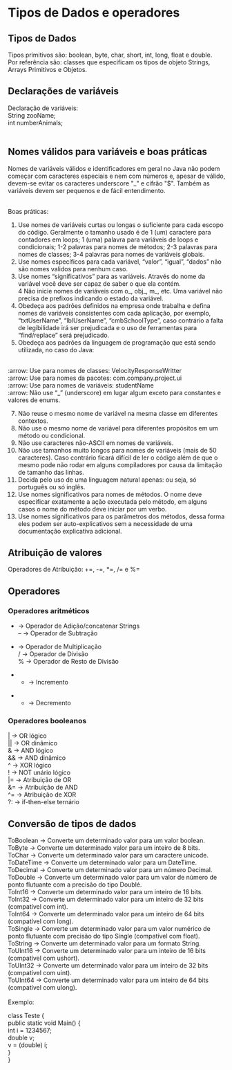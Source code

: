# Tipos de Dados e operadores
## Tipos de Dados
Tipos primitivos são: boolean, byte, char, short, int, long, float e double.<br>
Por referência são: classes que especificam os tipos de objeto Strings, Arrays Primitivos e Objetos.

## Declarações de variáveis
Declaração de variáveis:<br>
String zooName;<br>
int numberAnimals;<br><br>


##  Nomes válidos para variáveis e boas práticas
Nomes de variáveis válidos e identificadores em geral no Java não podem começar com caracteres especiais e nem com números e, apesar de válido, devem-se evitar os caracteres underscore "_" e cifrão "$".
Também as variáveis devem ser pequenos e de fácil entendimento.<br><br>

Boas práticas:<br>
1. Use nomes de variáveis curtas ou longas o suficiente para cada escopo do código. Geralmente o tamanho usado é de 1 (um) caractere para contadores em loops; 1 (uma) palavra para variáveis de loops e condicionais; 1-2 palavras para nomes de métodos; 2-3 palavras para nomes de classes; 3-4 palavras para nomes de variáveis globais.<br>
2. Use nomes específicos para cada variável, “valor”, “igual”, “dados” não são nomes validos para nenhum caso.<br>
3. Use nomes “significativos” para as variáveis. Através do nome da variável você deve ser capaz de saber o que ela contém.<br>
4 Não inicie nomes de variáveis com o_, obj_, m_, etc. Uma variável não precisa de prefixos indicando o estado da variável.<br>
5. Obedeça aos padrões definidos na empresa onde trabalha e defina nomes de variáveis consistentes com cada aplicação, por exemplo, “txtUserName”, “lblUserName”, “cmbSchoolType”, caso contrário a falta de legibilidade irá ser prejudicada e o uso de ferramentas para “find/replace” será prejudicado.<br>
6. Obedeça aos padrões da linguagem de programação que está sendo utilizada, no caso do Java:<br><br>

:arrow: Use para nomes de classes: VelocityResponseWritter<br>
:arrow: Use para nomes da pacotes: com.company.project.ui<br>
:arrow: Use para nomes de variáveis: studentName<br>
:arrow: Não use “_” (underscore) em lugar algum exceto para constantes e valores de enums.<br>

7. Não reuse o mesmo nome de variável na mesma classe em diferentes contextos.<br>
8. Não use o mesmo nome de variável para diferentes propósitos em um método ou condicional.<br>
9. Não use caracteres não-ASCII em nomes de variáveis.<br>
10. Não use tamanhos muito longos para nomes de variáveis (mais de 50 caracteres). Caso contrário ficará difícil de ler o código além de que o mesmo pode não rodar em alguns compiladores por causa da limitação de tamanho das linhas.<br>
11. Decida pelo uso de uma linguagem natural apenas: ou seja, só português ou só inglês.<br>
12. Use nomes significativos para nomes de métodos. O nome deve especificar exatamente a ação executada pelo método, em alguns casos o nome do método deve iniciar por um verbo.<br>
13. Use nomes significativos para os parâmetros dos métodos, dessa forma eles podem ser auto-explicativos sem a necessidade de uma documentação explicativa adicional.<br>

## Atribuição de valores
Operadores de Atribuição: +=, -=, *=, /= e %=<br>

## Operadores
### Operadores aritméticos
+ ->	Operador de Adição/concatenar Strings<br>
– ->	Operador de Subtração<br>
* ->	Operador de Multiplicação<br>
/ ->	Operador de Divisão<br>
% ->	Operador de Resto de Divisão<br>
+ + -> Incremento<br>
- - -> Decremento<br>

### Operadores booleanos
| ->	OR lógico<br>
|| ->	OR dinâmico<br>
& -> AND lógico<br>
&& -> AND dinâmico<br>
^ -> XOR lógico<br>
! -> NOT unário lógico<br>
|= -> Atribuição de OR<br>
&= -> Atribuição de AND<br>
^= -> Atribuição de XOR<br>
?: -> if-then-else ternário<br>

## Conversão de tipos de dados
ToBoolean -> Converte um determinado valor para um valor boolean.<br>
ToByte -> Converte um determinado valor para um inteiro de 8 bits.<br>
ToChar -> Converte um determinado valor para um caractere unicode.<br>
ToDateTime -> Converte um determinado valor para um DateTime.<br>
ToDecimal -> Converte um determinado valor para um número Decimal.<br>
ToDouble -> Converte um determinado valor para um valor de número de ponto flutuante com a precisão do tipo Doublé.<br>
ToInt16 -> Converte um determinado valor para um inteiro de 16 bits.<br>
ToInt32 -> Converte um determinado valor para um inteiro de 32 bits (compatível com int).<br>
ToInt64 -> Converte um determinado valor para um inteiro de 64 bits (compatível com long).<br>
ToSingle -> Converte um determinado valor para um valor numérico de ponto flutuante com precisão do tipo Single (compatível com float).<br>
ToString -> Converte um determinado valor para um formato String.<br>
ToUInt16 -> Converte um determinado valor para um inteiro de 16 bits (compatível com ushort).<br>
ToUInt32 -> Converte um determinado valor para um inteiro de 32 bits (compatível com uint).<br>
ToUInt64 -> Converte um determinado valor para um inteiro de 64 bits (compatível com ulong).<br>
<br>
Exemplo:<br>

class Teste {<br>
       public static void Main() {<br>
          int i = 1234567;<br>
          double v;<br>
          v = (double) i;<br>
       }<br>
}<br>

